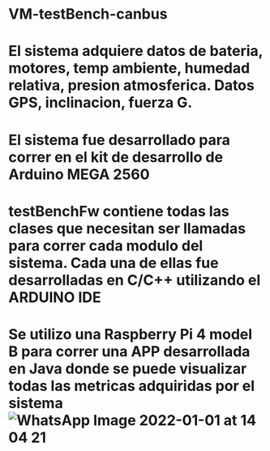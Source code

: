 # VM-testBench-canbus
# El sistema adquiere datos de bateria, motores, temp ambiente, humedad relativa, presion atmosferica. Datos GPS, inclinacion, fuerza G.
# El sistema fue desarrollado para correr en el kit de desarrollo de Arduino MEGA 2560
# testBenchFw contiene todas las clases que necesitan ser llamadas para correr cada modulo del sistema. Cada una de ellas fue desarrolladas en C/C++ utilizando el ARDUINO IDE
# Se utilizo una Raspberry Pi 4 model B para correr una APP desarrollada en Java donde se puede visualizar todas las metricas adquiridas por el sistema![WhatsApp Image 2022-01-01 at 14 04 21](https://user-images.githubusercontent.com/60825439/147857314-29b434ba-9e52-48cb-92db-c21bf74ac96b.jpeg)
